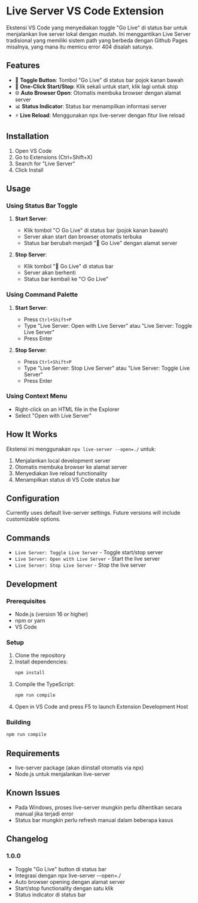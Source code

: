 # Live Server VS Code Extension

Ekstensi VS Code yang menyediakan toggle "Go Live" di status bar untuk menjalankan live server lokal dengan mudah. Ini menggantikan Live Server tradisional yang memiliki sistem path yang berbeda dengan Github Pages misalnya, yang mana itu memicu error 404 disalah satunya.

## Features

- 🚀 **Toggle Button**: Tombol "Go Live" di status bar pojok kanan bawah
- 🔄 **One-Click Start/Stop**: Klik sekali untuk start, klik lagi untuk stop
- 🌐 **Auto Browser Open**: Otomatis membuka browser dengan alamat server
- 📊 **Status Indicator**: Status bar menampilkan informasi server
- ⚡ **Live Reload**: Menggunakan npx live-server dengan fitur live reload

## Installation

1. Open VS Code
2. Go to Extensions (Ctrl+Shift+X)
3. Search for "Live Server"
4. Click Install

## Usage

### Using Status Bar Toggle

1. **Start Server**: 
   - Klik tombol "○ Go Live" di status bar (pojok kanan bawah)
   - Server akan start dan browser otomatis terbuka
   - Status bar berubah menjadi "📡 Go Live" dengan alamat server

2. **Stop Server**:
   - Klik tombol "📡 Go Live" di status bar
   - Server akan berhenti
   - Status bar kembali ke "○ Go Live"

### Using Command Palette

1. **Start Server**:
   - Press `Ctrl+Shift+P`
   - Type "Live Server: Open with Live Server" atau "Live Server: Toggle Live Server"
   - Press Enter

2. **Stop Server**:
   - Press `Ctrl+Shift+P`
   - Type "Live Server: Stop Live Server" atau "Live Server: Toggle Live Server"
   - Press Enter

### Using Context Menu

- Right-click on an HTML file in the Explorer
- Select "Open with Live Server"

## How It Works

Ekstensi ini menggunakan `npx live-server --open=./` untuk:
1. Menjalankan local development server
2. Otomatis membuka browser ke alamat server
3. Menyediakan live reload functionality
4. Menampilkan status di VS Code status bar

## Configuration

Currently uses default live-server settings. Future versions will include customizable options.

## Commands

- `Live Server: Toggle Live Server` - Toggle start/stop server
- `Live Server: Open with Live Server` - Start the live server
- `Live Server: Stop Live Server` - Stop the live server

## Development

### Prerequisites

- Node.js (version 16 or higher)
- npm or yarn
- VS Code

### Setup

1. Clone the repository
2. Install dependencies:
   ```bash
   npm install
   ```
3. Compile the TypeScript:
   ```bash
   npm run compile
   ```
4. Open in VS Code and press F5 to launch Extension Development Host

### Building

```bash
npm run compile
```

## Requirements

- live-server package (akan diinstall otomatis via npx)
- Node.js untuk menjalankan live-server

## Known Issues

- Pada Windows, proses live-server mungkin perlu dihentikan secara manual jika terjadi error
- Status bar mungkin perlu refresh manual dalam beberapa kasus

## Changelog

### 1.0.0
- Toggle "Go Live" button di status bar
- Integrasi dengan npx live-server --open=./
- Auto browser opening dengan alamat server
- Start/stop functionality dengan satu klik
- Status indicator di status bar
